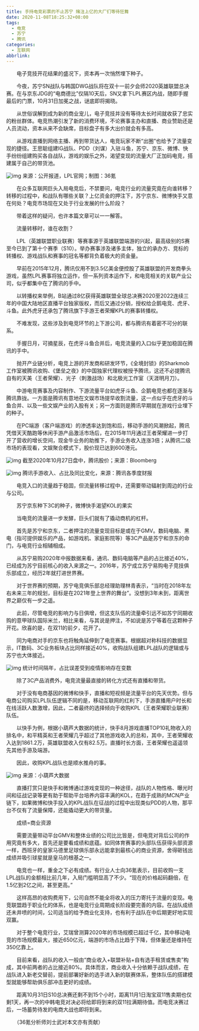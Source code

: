 ```yaml
---
title: 手持电竞彩票的不止苏宁 赌注上亿的大厂们等待狂舞
date: 2020-11-08T18:25:32+08:00
tags:
  - 电竞
  - 苏宁
  - 腾讯
categories:
  - 互联网
abbrlink:
---
```


　　电子竞技开花结果的盛况下，资本再一次悄然埋下种子。

　　今夜，苏宁SN战队与韩国DWG战队将在双十一前夕会师2020英雄联盟总决赛。在与京东JDG的“电商德比”仅隔10天后，SN又拿下LPL赛区内战，随即手握最后的门票，10月31日加冕之战，谜底即将揭晓。

　　从世俗误解到成为新的商业宠儿，电子竞技并没有等待太长时间就收获了忠实的粉丝群体。电竞热潮引发了新的消费环境，不论赛事主办和直播、商业赞助还是人员流动，资本从来不会缺席，目标盘子有多大出价就会有多高。

　　从游戏直播到网络主播、再到带货达人，电竞玩家不断“出圈”也给予了流量变现的捷径。王思聪组建IG战队、PDD（刘谋）入驻斗鱼，苏宁、京东、微博、快手纷纷组建购买各自战队，游戏的娱乐之外，渴望变现的流量大厂正加码电竞，搭建属于自己的带货池。

![img](https://cdn.jsdelivr.net/gh/yakeing/Documentation@main/Hexo/images/5098-kcieyvy9093056.png)
来源：公开报道，LPL官网；制图：36氪

　　在众多互联网巨头入局电竞后，不禁要问，电竞行业的流量究竟在向谁转移？转移的过程中，和战队有哪些关联？上亿资金的押注下，苏宁京东、微博快手又意在何处？电竞市场现在又处于行业发展的什么阶段？

　　带着这样的疑问，也许本篇文章可以一一解答。

　　流量转移时，谁在收割？

　　LPL（英雄联盟职业联赛）等赛事源于英雄联盟端游的兴起，最高级别的S赛至今已到了第十个赛季（S10）。举办赛事涉及诸多主体，独立的承办方、竞标的转播权、游戏战队和赛事的冠名等都背负着极大的资金量。

　　早前在2015年12月，腾讯仅用不到3.5亿美金便控股了英雄联盟的开发商拳头游戏，虽然LPL赛事将独立运作，但一系列资本运作下，和电竞相关的关联产业公司，似乎都集中在了腾讯的手中。

　　以转播权来举例，B站通过8亿获得英雄联盟全球总决赛2020至2022连续三年的中国大陆地区直播平台独家版权，而后又通过分销，授权给企鹅电竞、虎牙、斗鱼。此外虎牙还承包了腾讯旗下手游王者荣耀KPL的赛事转播权。

　　不难发现，这些涉及到电竞环节的上下游公司，都与腾讯有着密不可分的联系。

　　手握日月，可摘星辰，在虎牙斗鱼合并后，电竞流量的入口似乎更加稳固在腾讯的手中。

　　抛开产业链分析，电竞上游的开发商和研发环节，《全境封锁》的Sharkmob工作室被腾讯收购、《堡垒之夜》的中国独家代理权被授予腾讯，这还不必提腾讯自有的天美（王者荣耀）、光子（刺激战场）和北极光工作室（天涯明月刀）。

　　中游电竞赛事及内容制作、下游流量平台如虎牙斗鱼、企鹅电竞也都在逐渐与腾讯靠拢。一方面是腾讯有意地在文娱市场提早收割流量，这一点似乎在虎牙的斗鱼合并、以及一些文娱产业的入股有关；另一方面则是腾讯早期就在游戏行业埋下的种子。

　　在PC端游（客户端游戏）的渗透率达到饱和后，移动手游的风潮掀起，腾讯凭借天天酷跑等休闲手游产品激活市场后，在2015年11月通过王者荣耀进一步打开了营收的增长空间，现金牛业务的助推下，手游业务收入连涨3倍；从腾讯二级市场的表现看，文娱聚合模式下，股价现已达到600港元。

![img](https://cdn.jsdelivr.net/gh/yakeing/Documentation@main/Hexo/images/b357-kcieyvy9092552.jpg)
截至2020年10月27日盘中，腾讯股价；来源：Bloomberg

![img](https://cdn.jsdelivr.net/gh/yakeing/Documentation@main/Hexo/images/9449-kcieyvy9094075.png)
腾讯手游收入、占比及同比变化，来源：腾讯各季度财报

　　电竞入口的流量趋于稳固，但流量转移过程中，还需要带动辐射到周边的行业与公司。

　　苏宁京东种下3C的种子，微博快手渴望KOL的果实

　　当电竞的流量进一步发酵，巨头们就有了撬动商机的杠杆。

　　首先是苏宁和京东，二者押注的流量变现目标是或在于GMV。数码电脑、黑电（指可提供娱乐的产品，如游戏机、家庭影院等）等3C产品是苏宁和京东的命门，与电竞行业相辅相成。

　　从苏宁易购2020年中报数据来看，通讯、数码电脑等产品的占比接近40%，已经成为苏宁目前核心的收入来源之一。2016年，苏宁成立苏宁易购电子竞技俱乐部成立，经历2年就打进世界赛。

　　对于世界赛的预期，苏宁电竞俱乐部总经理助理林青表示，“当时在2018年左右未来三年的规划，目标是在2021年登上世界的舞台”。没想到3年未到，距离世界之巅仅有一步之遥。

　　此前，尽管电竞的影响力与日俱增，但这支队伍的流量牵引远不如苏宁同期收购的意甲球队国际米兰，相比来看，与其说是押注，不如说是苏宁等着在这颗种子开花。欣喜的是，在双11的前夕，花开了。

　　同为电商对手的京东也将触角延伸到了电竞赛事。根据超对称科技的数据显示，IT数码、3C业务板块占比同样接近40%，收购战队组建LPL战队的逻辑或与苏宁也大体接近。

![img](https://cdn.jsdelivr.net/gh/yakeing/Documentation@main/Hexo/images/1baa-kcieyvy9092655.png)
统计时间隔年，占比误差受到疫情影响存在变数

　　除了3C产品消费外，电竞流量最直接的转化方式还有直播和带货。

　　对于没有电商基因的微博和快手，直播和短视频是流量平台的先天优势。但与电商公司购买LPL队伍逻辑不同的是，移动互联网的红利下，手游直播用户时长和在线活跃人数激增，因此，二者最终的选择倾向于收购KPL（王者荣耀职业联赛）队伍。

　　以快手为例，根据小葫芦大数据的统计，快手8月游戏直播TOP10礼物收入的排名中，和平精英和王者荣耀几乎超过了其他游戏收入的总和，其中，王者荣耀收入达到1861.2万，英雄联盟收入仅有82.5万。直播时长方面，王者荣耀也遥遥领先其他手游及端游。

　　因此，收购KPL战队也是顺水推舟的事。

![img](https://cdn.jsdelivr.net/gh/yakeing/Documentation@main/Hexo/images/a800-kcieyvy9092682.png)
来源：小葫芦大数据

　　直播打赏只是快手和微博通过游戏变现的一种途径，战队的人物性格、曝光时间和征战记录等更有助于帮助平台培养内容丰满的KOL，在趋于成熟的MCN产业链下，如果微博和快手投入的KPL战队在征战的过程中出现类似PDD的人物，那平台不仅有了流量保障，还能撬动更大的带货量。

　　成绩=商业资源

　　需要流量带动平台GMV和整体业绩的公司比比皆是，但电竞对背后公司的作用究竟有多大，首先还是要看成绩和底蕴。如同体育赛事的头部队伍获得头部资源一样，西班牙的皇家马德里足球俱乐部永远能拿到最核心的商业资源，舍得砸钱出成绩并吸引球星就是皇马的根基之一。

　　电竞也一样，重金之下必有成绩。有行业人士向36氪表示，目前收购一支LPL战队的金额相比前几年，入局门槛明显高了不少。“现在的价格起码翻倍，在1.5亿到2亿之间，甚至更高。”

　　这样高昂的收购费用下，公司自然不能全将收入的压力寄托于流量的变现。电竞联盟趋于职业化的体系，也是电竞行业周期成长阶段要完善的内容。在战队成绩还未井喷的时间，公司适当的给予商业化支持，也有利于战队在中后期更好地实现双赢。

　　对于整个电竞行业，艾瑞曾测算2020年的市场规模已超过千亿，其中移动电竞的市场规模最大，接近650亿元，端游的市场占比趋于下降，但体量还是维持在350亿靠上。

　　目前来看，战队的收入一般由“商业收入+联盟补贴+自有选手租赁或售卖”构成，其中前两者的占比接近80%。具体而言，商业收入十分依赖于战队成绩，在战队进入新老交替前，提前部署好新的选手进入新的联赛体系，整体队伍的搭建模型就能够帮助俱乐部冲击更好的成绩。

　　距离10月31日S10总决赛还剩不到15个小时，距离11月1日淘宝双11售卖期也仅剩1天，再一次的中韩电竞对决必将给即将到来的双11拉满期待值。而电竞决赛过后，一场蓄势待发的电商大战也即将到来。

　　（36氪分析师刘士武对本文亦有贡献）